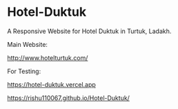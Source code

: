 # Hotel-Duktuk

A Responsive Website for Hotel Duktuk in Turtuk, Ladakh.

Main Website: 

http://www.hotelturtuk.com/

For Testing:

https://hotel-duktuk.vercel.app

https://rishu110067.github.io/Hotel-Duktuk/
